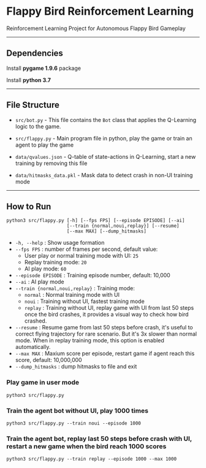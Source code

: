 # Flappy Bird Reinforcement Learning
Reinforcement Learning Project for Autonomous Flappy Bird Gameplay

---

## Dependencies

Install **pygame 1.9.6** package

Install **python 3.7**

---

## File Structure

- `src/bot.py` - This file contains the `Bot` class that applies the Q-Learning logic to the game.

- `src/flappy.py` - Main program file in python, play the game or train an agent to play the game

- `data/qvalues.json` - Q-table of state-actions in Q-Learning, start a new training by removing this file

- `data/hitmasks_data.pkl` - Mask data to detect crash in non-UI training mode

---

## How to Run

``` dos
python3 src/flappy.py [-h] [--fps FPS] [--episode EPISODE] [--ai]
                      [--train {normal,noui,replay}] [--resume]
                      [--max MAX] [--dump_hitmasks]
```

- `-h, --help` : Show usage formation
- `--fps FPS` : number of frames per second, default value:
  - User play or normal training mode with UI: `25`
  - Replay training mode: `20`
  - AI play mode: `60`
- `--episode EPISODE` : Training episode number, default: 10,000
- `--ai` : AI play mode
- `--train {normal,noui,replay}` : Training mode:
  - `normal` : Normal training mode with UI
  - `noui` : Training without UI, fastest training mode
  - `replay` : Training without UI, replay game with UI from last 50 steps once the bird crashes, it provides a visual way to check how bird crashed.
- `--resume` : Resume game from last 50 steps before crash, it's useful to correct flying trajectory for rare scenario. But it's 3x slower than normal mode. When in replay training mode, this option is enabled automatically.  
- `--max MAX` : Maxium score per episode, restart game if agent reach this score, default: 10,000,000
- `--dump_hitmasks` : dump hitmasks to file and exit

### Play game in user mode

``` dos
python3 src/flappy.py
```

### Train the agent bot without UI, play 1000 times

``` dos
python3 src/flappy.py --train noui --episode 1000
```

### Train the agent bot, replay last 50 steps before crash with UI, restart a new game when the bird reach 1000 scores

``` dos
python3 src/flappy.py --train replay --episode 1000 --max 1000
```

